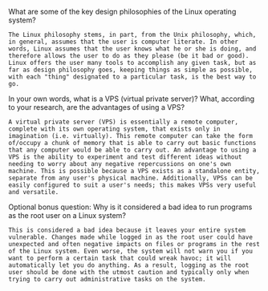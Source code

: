 What are some of the key design philosophies of the Linux operating system?

    The Linux philosophy stems, in part, from the Unix philosophy, which, in general, assumes that the user is computer literate. In other words, Linux assumes that the user knows what he or she is doing, and therefore allows the user to do as they please (be it bad or good). Linux offers the user many tools to accomplish any given task, but as far as design philosophy goes, keeping things as simple as possible, with each "thing" designated to a particular task, is the best way to go.


In your own words, what is a VPS (virtual private server)? What, according to your research, are the advantages of using a VPS?

    A virtual private server (VPS) is essentially a remote computer, complete with its own operating system, that exists only in imagination (i.e. virtually). This remote computer can take the form of/occupy a chunk of memory that is able to carry out basic functions that any computer would be able to carry out. An advantage to using a VPS is the ability to experiment and test different ideas without needing to worry about any negative repercussions on one's own machine. This is possible because a VPS exists as a standalone entity, separate from any user's physical machine. Additionally, VPSs can be easily configured to suit a user's needs; this makes VPSs very useful and versatile.


Optional bonus question: Why is it considered a bad idea to run programs as the root user on a Linux system?

    This is considered a bad idea because it leaves your entire system vulnerable. Changes made while logged in as the root user could have unexpected and often negative impacts on files or programs in the rest of the Linux system. Even worse, the system will not warn you if you want to perform a certain task that could wreak havoc; it will automatically let you do anything. As a result, logging as the root user should be done with the utmost caution and typically only when trying to carry out administrative tasks on the system.